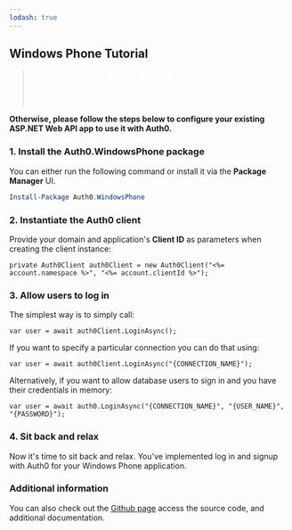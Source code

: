 ```yaml
---
lodash: true
---
```


## Windows Phone Tutorial

<div class="package" style="text-align: center;">
  <blockquote>
    <a href="http://localhost:3000/Auth0.WindowsPhone/master/create-package?path=examples/WindowsPhoneSilverlight&amp;type=none@@account.clientParam@@" class="btn btn-lg btn-success btn-package" style="text-transform: uppercase; color: white">
      <span style="display: block">Download a Seed project</span>
      <% if (account.userName) { %> 
        <span class="smaller" style="display:block; font-size: 11px">with your Auth0 API Keys already set and configured</span>
      <% } %>
    </a> 
  </blockquote>
</div>

**Otherwise, please follow the steps below to configure your existing ASP.NET Web API app to use it with Auth0.**

### 1. Install the Auth0.WindowsPhone package

You can either run the following command or install it via the **Package Manager** UI.
```Powershell
Install-Package Auth0.WindowsPhone
```

### 2. Instantiate the Auth0 client
Provide your domain and application's **Client ID** as parameters when creating the client instance:
```CSharp
private Auth0Client auth0Client = new Auth0Client("<%= account.namespace %>", "<%= account.clientId %>"); 
```

### 3. Allow users to log in

The simplest way is to simply call:
```CSharp
var user = await auth0Client.LoginAsync();
```

If you want to specify a particular connection you can do that using:
```CSharp
var user = await auth0Client.LoginAsync("{CONNECTION_NAME}");
```

Alternatively, if you want to allow database users to sign in and you have their credentials in memory:
```CSharp
var user = await auth0.LoginAsync("{CONNECTION_NAME}", "{USER_NAME}", "{PASSWORD}");
```

### 4. Sit back and relax

Now it's time to sit back and relax. You've implemented log in and signup with Auth0 for your Windows Phone application.

### Additional information
You can also check out the [Github page](https://github.com/auth0/auth0.windowsphone) access the source code, and additional documentation.
